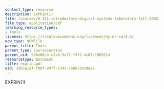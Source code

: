 ```yaml
---
content_type: resource
description: EXPRIN(1)
file: /courses/6-111-introductory-digital-systems-laboratory-fall-2002/3ab5e12ff08f94ffc34c769e720c0a26_exprin.pdf
file_type: application/pdf
learning_resource_types:
- Tools
license: https://creativecommons.org/licenses/by-nc-sa/4.0/
ocw_type: OCWFile
parent_title: Tools
parent_type: CourseSection
parent_uid: 62be00cb-c2a3-5c27-f3f2-4c87c1989224
resourcetype: Document
title: exprin.pdf
uid: 3ab5e12f-f08f-94ff-c34c-769e720c0a26
---
```

EXPRIN(1)